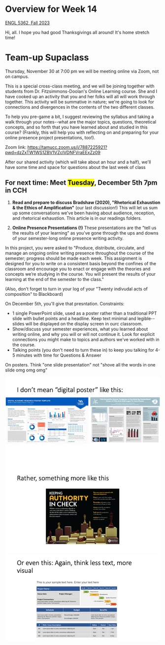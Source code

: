 # Overview for Week 14

[ENGL 5362, Fall 2023](/5362/calendar.html)

Hi, all. I hope you had good Thanksgivings all around! It's home stretch time!

# Team-up Supaclass

Thursday, November 30 at 7:00 pm we will be meeting online via Zoom, not on campus.

This is a special cross-class meeting, and we will be joining together with students from Dr. Fitzsimmons-Doolan's Online Learning course. She and I have cooked up an activity that you and her folks will all will work through together. This activity will be summative in nature; we're going to look for connections and divergences in the contents of the two different classes. 

To help you pre-game a bit, I suggest reviewing the syllabus and taking a walk through your notes--what are the major topics, questions, theoretical concepts, and so forth that you have learned about and studied in this course? (Frankly, this will help you with reflecting on and preparing for your online presence project presentations, too!).

Zoom link: https://tamucc.zoom.us/j/7887225921?pwd=dzZxTW1WS1ZBV1VZclVDNFVraEExZz09

After our shared activity (which will take about an hour and a half), we'll have some time and space for questions about the last week of class

## For next time: Meet <mark>Tuesday</mark>, December 5th 7pm in CCH

1. **Read and prepare to discuss Bradshaw (2020), "Rhetorical Exhaustion & the Ethics of Amplification"** (our last discussion!) This will let us sum up some conversations we've been having about audience, reception, and rhetorical exhaustion. This article is in our readings folders. 

2. **Online Presence Presentations (!)** These presentations are the "tell us the results of your learning" as you've gone through the ups and downs of your semester-long online presence writing activity. 

In this project, you were asked to "Produce, distribute, circulate, and manage an ongoing online writing presence throughout the course of the semester; progress should be made each week. This assignment is designed for you to write on a consistent basis beyond the confines of the classroom and encourage you to enact or engage with the theories and concepts we’re studying in the course. You will present the results of your learning at the end of the semester to the class."

(Also, don't forget to turn in your log of your "Twenty indivudal acts of composition" to Blackboard)

On December 5th, you'll give that presntation. Constraints:
- 1 single PowerPoint slide, used as a poster rather than a traditional PPT slide with bullet points and a headline. Keep text minimal and legible--slides will be displayed on the display screen in ourc classroom.
- Show/discuss your semester experiences, what you learned about writing online, and why you will or will not continue it. Look for explicit connections you might make to topics and authors we've worked with in the course. 
- Talking points (you don't need to turn these in) to keep you talking for 4-5 minutes with time for Questions & Answer

On posters. Think "one slide presentation" not "shove all the words in one slide omg omg omg"

![bad poster](media/badposter.png)
![good poster 1](media/goodposter1.png)
![good poster 2](media/goodposter2.png)